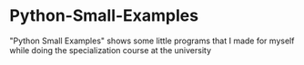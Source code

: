 # Python-Small-Examples
"Python Small Examples" shows some little programs that I made for myself while doing the specialization course at the university

